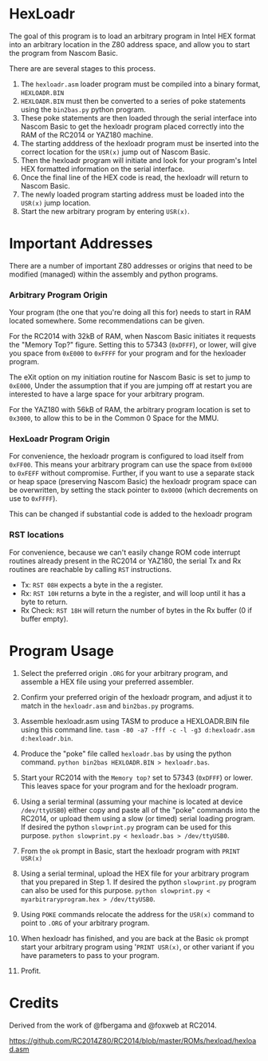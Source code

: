 # HexLoadr
The goal of this program is to load an arbitrary program in Intel HEX format into an arbitrary location in the Z80 address space, and allow you to start the program from Nascom Basic.

There are are several stages to this process.

1. The `hexloadr.asm` loader program must be compiled into a binary format, `HEXLOADR.BIN`
2. `HEXLOADR.BIN` must then be converted to a series of poke statements using the `bin2bas.py` python program.
3. These poke statements are then loaded through the serial interface into Nascom Basic to get the hexloadr program placed correctly into the RAM of the RC2014 or YAZ180 machine.
4. The starting adddress of the hexloadr program must be inserted into the correct location for the `USR(x)` jump out of Nascom Basic.
5. Then the hexloadr program will initiate and look for your program's Intel HEX formatted information on the serial interface.
6. Once the final line of the HEX code is read, the hexloadr will return to Nascom Basic.
7. The newly loaded program starting address must be loaded into the `USR(x)` jump location.
8. Start the new arbitrary program by entering `USR(x)`.
    
# Important Addresses

There are a number of important Z80 addresses or origins that need to be modified (managed) within the assembly and python programs.

### Arbitrary Program Origin

Your program (the one that you're doing all this for) needs to start in RAM located somewhere. Some recommendations can be given.

For the RC2014 with 32kB of RAM, when Nascom Basic initiates it requests the "Memory Top?" figure. Setting this to 57343 (`0xDFFF`), or lower, will give you space from `0xE000` to `0xFFFF` for your program and for the hexloader program.

The eXit option on my initiation routine for Nascom Basic is set to jump to `0xE000`, Under the assumption that if you are jumping off at restart you are interested to have a large space for your arbitrary program.

For the YAZ180 with 56kB of RAM, the arbitrary program location is set to `0x3000`, to allow this to be in the Common 0 Space for the MMU.


### HexLoadr Program Origin

For convenience, the hexloadr program is configured to load itself from `0xFF00`. This means your arbitrary program can use the space from `0xE000` to `0xFEFF` without compromise. Further, if you want to use a separate stack or heap space (preserving Nascom Basic) the hexloadr program space can be overwritten, by setting the stack pointer to `0x0000` (which decrements on use to `0xFFFF`).

This can be changed if substantial code is added to the hexloadr program

### RST locations

For convenience, because we can't easily change ROM code interrupt routines already present in the RC2014 or YAZ180, the serial Tx and Rx routines are reachable by calling `RST` instructions.

* Tx: `RST 08H` expects a byte in the a register.
* Rx: `RST 10H` returns a byte in the a register, and will loop until it has a byte to return.
* Rx Check: `RST 18H` will return the number of bytes in the Rx buffer (0 if buffer empty).

# Program Usage

1. Select the preferred origin `.ORG` for your arbitrary program, and assemble a HEX file using your preferred assembler.

2. Confirm your preferred origin of the hexloadr program, and adjust it to match in the `hexloadr.asm` and `bin2bas.py` programs.

3. Assemble hexloadr.asm using TASM to produce a HEXLOADR.BIN file using this command line. `tasm -80 -a7 -fff -c -l -g3 d:hexloadr.asm d:hexloadr.bin`.

4. Produce the "poke" file called `hexloadr.bas` by using the python command. `python bin2bas HEXLOADR.BIN > hexloadr.bas`.

5. Start your RC2014 with the `Memory top?` set to 57343 (`0xDFFF`) or lower. This leaves space for your program and for the hexloadr program.

6. Using a serial terminal (assuming your machine is located at device `/dev/ttyUSB0`) either copy and paste all of the "poke" commands into the RC2014, or upload them using a slow (or timed) serial loading program. If desired the python `slowprint.py` program can be used for this purpose. `python slowprint.py < hexloadr.bas > /dev/ttyUSB0`.

7. From the `ok` prompt in Basic, start the hexloadr program with `PRINT USR(x)`

8. Using a serial terminal, upload the HEX file for your arbitrary program that you prepared in Step 1. If desired the python `slowprint.py` program can also be used for this purpose. `python slowprint.py < myarbitraryprogram.hex > /dev/ttyUSB0`.

9. Using `POKE` commands relocate the address for the `USR(x)` command to point to `.ORG` of your arbitrary program.

10. When hexloadr has finished, and you are back at the Basic `ok` prompt start your arbitrary program using '`PRINT USR(x)`, or other variant if you have parameters to pass to your program.

11. Profit.

# Credits

Derived from the work of @fbergama and @foxweb at RC2014.

https://github.com/RC2014Z80/RC2014/blob/master/ROMs/hexload/hexload.asm



